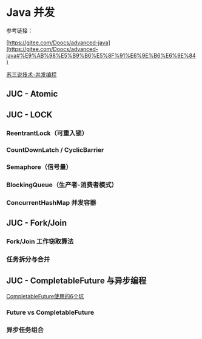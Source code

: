 # Java 并发

参考链接：

[https://gitee.com/Doocs/advanced-java](https://gitee.com/Doocs/advanced-java#%E9%AB%98%E5%B9%B6%E5%8F%91%E6%9E%B6%E6%9E%84)

[苏三说技术-并发编程](https://mp.weixin.qq.com/s/jUu1k1oKyzt-4wZyDHJp2w)

## JUC - Atomic

## JUC - LOCK

### ReentrantLock（可重入锁）

### CountDownLatch / CyclicBarrier

### Semaphore（信号量）

### BlockingQueue（生产者-消费者模式）

### ConcurrentHashMap 并发容器


## JUC - Fork/Join

### Fork/Join 工作窃取算法

### 任务拆分与合并


## JUC - CompletableFuture 与异步编程

[CompletableFuture使用的6个坑](https://mp.weixin.qq.com/s/_Qre84czFDNNQVQArbY2UA)

### Future vs CompletableFuture

### 异步任务组合
